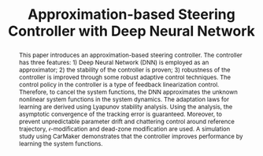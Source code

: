 ---
type: "Conference Paper"
layout: publication
group: publications
title: "Approximation-based Steering Controller with Deep Neural Network"
krtitle: "심층신경망 근사기반 조향 제어기"
authors: "**Myeongseok Ryu**, **Kyunghwan Choi**&#42;"
domestic_or_international: "Domestic"
pubs: 
  - name: 제어로봇시스템학회 (ICROS)
    doi: 
    year: "2024"
    pdf: "/static/pub/2024-Approximation.pdf"
    state: "published"
pub_date: "2024-06-01" #Date of publication. Change from Biorxiv date to Journal date once accepted
image: "/static/pub/2024-Approximation.png"
abstract: "
  This paper introduces an approximation-based steering controller. The controller has three features: 1) Deep Neural Network (DNN) is employed as an approximator; 2) the stability of the controller is proven; 3) robustness of the controller is improved through some robust adaptive control techniques. The control policy in the controller is a type of feedback linearization control. Therefore, to cancel the system functions, the DNN approximates the unknown nonlinear system functions in the system dynamics. The adaptation laws for learning are derived using Lyapunov stability analysis. Using the analysis, the asymptotic convergence of the tracking error is guaranteed. Moreover, to prevent unpredictable parameter drift and chattering control around reference trajectory, 𝜖-modification and dead-zone modification are used. A simulation study using CarMaker demonstrates that the controller improves performance by learning the system functions.
"
# links:
#   - name: 
#     url: 
---